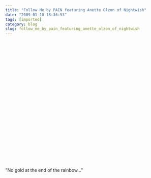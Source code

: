 ```yaml
---
title: "Follow Me by PAIN featuring Anette Olzon of Nightwish"
date: "2009-01-10 18:36:53"
tags: [imported]
category: blog
slug: follow_me_by_pain_featuring_anette_olzon_of_nightwish
---
```


<object width="480" height="385"><param name="movie" value="https://www.youtube.com/v/ZRbv4O65vBo&hl=en&fs=1"></param><param name="allowFullScreen" value="true"></param><param name="allowscriptaccess" value="always"></param><embed src="https://www.youtube.com/v/ZRbv4O65vBo&hl=en&fs=1" type="application/x-shockwave-flash" allowscriptaccess="always" allowfullscreen="true" width="480" height="385"></embed></object>

"No gold at the end of the rainbow..."
